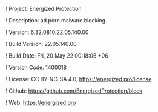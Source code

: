 ! Project: Energized Protection

! Description: ad.porn.malware blocking.

! Version: 6.32.0810.22.05.140.00

! Build Version: 22.05.140.00

! Build Date: Fri, 20 May 22 00:18:06 +06

! Version Code: 1400018

! License: CC BY-NC-SA 4.0, https://energized.pro/license

! Github: https://github.com/EnergizedProtection/block

! Web: https://energized.pro
